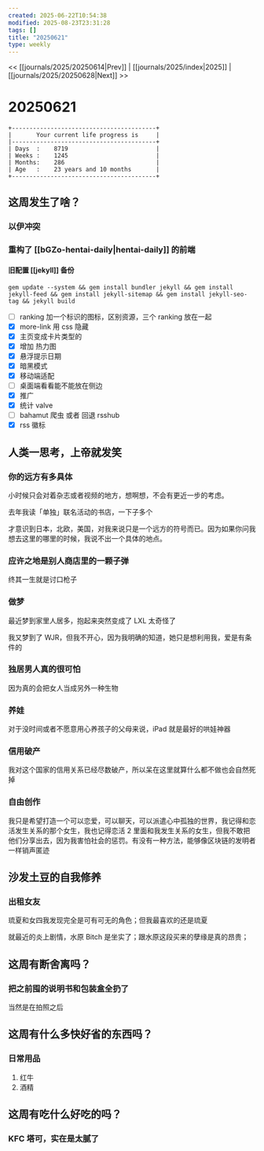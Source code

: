 ```yaml
---
created: 2025-06-22T10:54:38
modified: 2025-08-23T23:31:28
tags: []
title: "20250621"
type: weekly
---
```


<< [[journals/2025/20250614|Prev]] | [[journals/2025/index|2025]] | [[journals/2025/20250628|Next]] >>

# 20250621

```shell
+-----------------------------------------+
|       Your current life progress is     |
|-----------------------------------------+
| Days  :    8719                         |
| Weeks :    1245                         |
| Months:    286                          |
| Age   :    23 years and 10 months       |
+-----------------------------------------+
```

## 这周发生了啥？

### 以伊冲突

### 重构了 [[bGZo-hentai-daily|hentai-daily]] 的前端

#### 旧配置 [[jekyll]] 备份

```shell
gem update --system && gem install bundler jekyll && gem install jekyll-feed && gem install jekyll-sitemap && gem install jekyll-seo-tag && jekyll build
```

- [ ] ranking 加一个标识的图标，区别资源，三个 ranking 放在一起
- [x] more-link 用 css 隐藏
- [x] 主页变成卡片类型的
- [x] 增加 热力图
- [x] 悬浮提示日期
- [x] 暗黑模式
- [x] 移动端适配
- [ ] 桌面端看看能不能放在侧边
- [x] 推广
- [x] 统计 valve
- [ ] bahamut 爬虫 或者 回退 rsshub
- [x] rss 徽标

## 人类一思考，上帝就发笑

### 你的远方有多具体

小时候只会对着杂志或者视频的地方，想啊想，不会有更近一步的考虑。

去年我读「单独」联名活动的书店，一下子多个

才意识到日本，北欧，美国，对我来说只是一个远方的符号而已。因为如果你问我想去这里的哪里的时候，我说不出一个具体的地点。

### 应许之地是别人商店里的一颗子弹

终其一生就是讨口枪子

### 做梦

最近梦到家里人居多，抱起来突然变成了 LXL 太奇怪了

我又梦到了 WJR，但我不开心，因为我明确的知道，她只是想利用我，爱是有条件的

### 独居男人真的很可怕

因为真的会把女人当成另外一种生物

### 养娃

对于没时间或者不愿意用心养孩子的父母来说，iPad 就是最好的哄娃神器

### 信用破产

我对这个国家的信用关系已经尽数破产，所以呆在这里就算什么都不做也会自然死掉

### 自由创作

我只是希望打造一个可以恋爱，可以聊天，可以派遣心中孤独的世界，我记得和恋活发生关系的那个女生，我也记得恋活 2 里面和我发生关系的女生，但我不敢把他们分享出去，因为我害怕社会的惩罚。有没有一种方法，能够像区块链的发明者一样销声匿迹

## 沙发土豆的自我修养

### 出租女友

琉夏和女四我发现完全是可有可无的角色；但我最喜欢的还是琉夏

就最近的炎上剧情，水原 Bitch 是坐实了；跟水原这段买来的孽缘是真的昂贵；

## 这周有断舍离吗？

### 把之前囤的说明书和包装盒全扔了

当然是在拍照之后

## 这周有什么多快好省的东西吗？

### 日常用品

1. 红牛
2. 酒精

## 这周有吃什么好吃的吗？

### KFC 塔可，实在是太腻了
